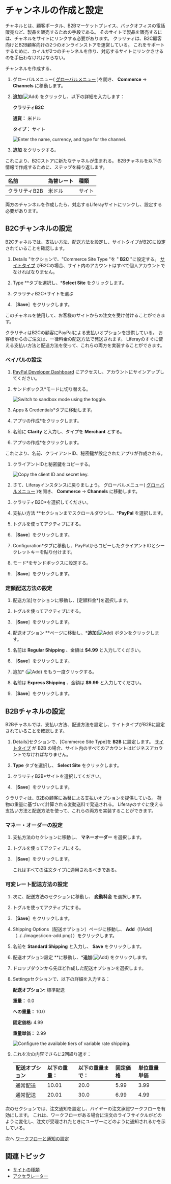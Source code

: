 # チャンネルの作成と設定

チャネルとは、顧客ポータル、B2Bマーケットプレイス、バックオフィスの電話販売など、製品を販売するための手段である。 そのサイトで製品を販売するには、チャネルをサイトにリンクする必要があります。 クラリティは、B2C顧客向けとB2B顧客向けの2つのオンラインストアを運営している。 これをサポートするために、カイルが2つのチャンネルを作り、対応するサイトにリンクさせるのを手伝わなければならない。

チャンネルを作成する、

1. グローバルメニュー( [グローバルメニュー](../../images/icon-applications-menu.png) )を開き、 **Commerce** → **Channels** に移動します。

1. **追加**(![Add](../../images/icon-add.png)) をクリックし、以下の詳細を入力します：

   **クラリティB2C**

   **通貨：** 米ドル

   **タイプ：** サイト

   ![Enter the name, currency, and type for the channel.](./creating-and-configuring-channels/images/01.png)

1. **追加** をクリックする。

これにより、B2Cストアに新たなチャネルが生まれる。 B2Bチャネルを以下の情報で作成するために、ステップを繰り返します。

| 名前       | 為替レート | 種類  |
| :------- | :---- | :-- |
| クラリティB2B | 米ドル   | サイト |

両方のチャンネルを作成したら、対応するLiferayサイトにリンクし、設定する必要があります。

## B2Cチャンネルの設定

B2Cチャネルでは、支払い方法、配送方法を設定し、サイトタイプがB2Cに設定されていることを確認します。

1. Details "セクションで、"Commerce Site Type "を " **B2C** "に設定する。 [サイトタイプ](/w/commerce/starting-a-store/sites-and-site-types#site-types) がB2Cの場合、サイト内のアカウントはすべて個人アカウントでなければなりません。

1. Type **タブを選択し、***Select Site** をクリックします。

1. クラリティB2C*サイトを選ぶ

1. ［**Save**］をクリックします。

このチャネルを使用して、お客様のサイトからの注文を受け付けることができます。

クラリティはB2Cの顧客にPayPalによる支払いオプションを提供している。 お客様からのご注文は、一律料金の配送方法で発送されます。 Liferayのすぐに使える支払い方法と配送方法を使って、これらの両方を実装することができます。

### ペイパルの設定

1. [PayPal Developer Dashboard](https://developer.paypal.com/dashboard/) にアクセスし、アカウントにサインアップしてください。

1. サンドボックス*モードに切り替える。

   ![Switch to sandbox mode using the toggle.](./creating-and-configuring-channels/images/02.png)

1. Apps & Credentials*タブに移動します。

1. アプリの作成*をクリックします。

1. 名前に **Clarity** と入力し、タイプを **Merchant** とする。

1. アプリの作成*をクリックします。

これにより、名前、クライアントID、秘密鍵が設定されたアプリが作成される。

1. クライアントIDと秘密鍵をコピーする。

   ![Copy the client ID and secret key.](./creating-and-configuring-channels/images/03.png)

1. さて、Liferayインスタンスに戻りましょう。 グローバルメニュー( [グローバルメニュー](../../images/icon-applications-menu.png) )を開き、 **Commerce** → **Channels** に移動します。

1. クラリティB2C*を選択してください。

1. 支払い方法 **セクションまでスクロールダウンし、***PayPal** を選択します。

1. トグルを使ってアクティブにする。

1. ［**Save**］をクリックします。

1. Configuration*タブに移動し、PayPalからコピーしたクライアントIDとシークレットキーを貼り付けます。

1. モード*をサンドボックスに設定する。

1. ［**Save**］をクリックします。

### 定額配送方法の設定

1. 配送方法]セクションに移動し、[定額料金*]を選択します。

1. トグルを使ってアクティブにする。

1. ［**Save**］をクリックします。

1. 配送オプション **ページに移動し、***追加**(![Add](../../images/icon-add.png)) ボタンをクリックします。

1. 名前は **Regular Shipping** 、金額は **$4.99** と入力してください。

1. ［**Save**］をクリックします。

1. 追加* (![Add](../../images/icon-add.png)) をもう一度クリックする。

1. 名前は **Express Shipping** 、金額は **$9.99** と入力してください。

1. ［**Save**］をクリックします。

## B2Bチャネルの設定

B2Bチャネルでは、支払い方法、配送方法を設定し、サイトタイプがB2Bに設定されていることを確認します。

1. Details]セクションで、[Commerce Site Type]を **B2B** に設定します。 [サイトタイプ](https://learn.liferay.com/web/guest/w/commerce/starting-a-store/sites-and-site-types#site-types) が B2B の場合、サイト内のすべてのアカウントはビジネスアカウントでなければなりません。

1. **Type** タブを選択し、 **Select Site** をクリックします。

1. クラリティB2B*サイトを選択してください。

1. ［**Save**］をクリックします。

クラリティは、B2Bの顧客に為替による支払いオプションを提供している。 荷物の重量に基づいて計算される変動送料で発送される。 Liferayのすぐに使える支払い方法と配送方法を使って、これらの両方を実装することができます。

### マネー・オーダーの設定

1. 支払方法のセクションに移動し、 **マネーオーダー** を選択します。

1. トグルを使ってアクティブにする。

1. ［**Save**］をクリックします。

   これはすべての注文タイプに適用されるべきである。

### 可変レート配送方法の設定

1. 次に、配送方法のセクションに移動し、 **変動料金** を選択します。

1. トグルを使ってアクティブにする。

1. ［**Save**］をクリックします。

1. Shipping Options（配送オプション）ページに移動し、 **Add**（![Add]（../../images/icon-add.png））をクリックします。

1. 名前を **Standard Shipping** と入力し、 **Save** をクリックします。

1. 配送オプション設定 **に移動し、***追加**(![Add](../../images/icon-add.png)) をクリックします。

1. ドロップダウンから先ほど作成した配送オプションを選択します。

1. Settingsセクションで、以下の詳細を入力する：

   **配送オプション:** 標準配送

   **重量：** 0.0

   **への重量：** 10.0

   **固定価格:** 4.99

   **重量単価：** 2.99

   ![Configure the available tiers of variable rate shipping.](./creating-and-configuring-channels/images/04.png)

1. これを次の内容でさらに2回繰り返す：

   | 配送オプション | 以下の重量： | 以下の重量まで： | 固定価格 | 単位重量単価 |
   | :------ | :----- | :------- | :--- | :----- |
   | 通常配送    | 10.01  | 20.0     | 5.99 | 3.99   |
   | 通常配送    | 20.01  | 30.0     | 6.99 | 4.99   |

次のセクションでは、注文通知を設定し、バイヤーの注文承認ワークフローを有効にします。 これは、ワークフローがある場合に注文のライフサイクルがどのように変化し、注文が受理されたときにユーザーにどのように通知されるかを示している。

次へ [ワークフローと通知の設定](./configuring-workflows-and-notifications.md) 

## 関連トピック

* [サイトの種類](https://learn.liferay.com/web/guest/w/commerce/starting-a-store/sites-and-site-types#site-types) 
* [アクセラレーター](https://learn.liferay.com/web/guest/w/commerce/starting-a-store/accelerators) 
